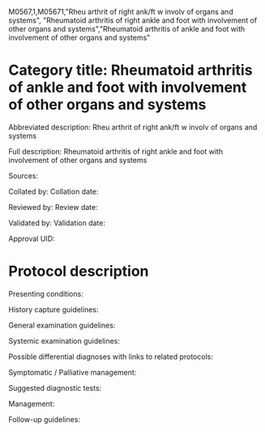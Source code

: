 M0567,1,M05671,"Rheu arthrit of right ank/ft w involv of organs and systems", "Rheumatoid arthritis of right ankle and foot with involvement of other organs and systems","Rheumatoid arthritis of ankle and foot with involvement of other organs and systems"
# Category title: Rheumatoid arthritis of ankle and foot with involvement of other organs and systems

Abbreviated description: Rheu arthrit of right ank/ft w involv of organs and systems

Full description: Rheumatoid arthritis of right ankle and foot with involvement of other organs and systems

Sources:

Collated by:
Collation date:

Reviewed by:
Review date:

Validated by:
Validation date:

Approval UID:

# Protocol description

Presenting conditions:

History capture guidelines:

General examination guidelines:

Systemic examination guidelines:

Possible differential diagnoses with links to related protocols:

Symptomatic / Palliative management:

Suggested diagnostic tests:

Management:

Follow-up guidelines:
